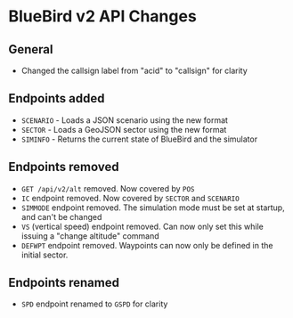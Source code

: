 
# BlueBird v2 API Changes

## General

- Changed the callsign label from "acid" to "callsign" for clarity

## Endpoints added

- `SCENARIO` - Loads a JSON scenario using the new format
- `SECTOR` - Loads a GeoJSON sector using the new format
- `SIMINFO` - Returns the current state of BlueBird and the simulator

## Endpoints removed

- `GET /api/v2/alt` removed. Now covered by `POS`
- `IC` endpoint removed. Now covered by `SECTOR` and `SCENARIO`
- `SIMMODE` endpoint removed. The simulation mode must be set at startup, and can't be
changed
- `VS` (vertical speed) endpoint removed. Can now only set this while issuing a "change
altitude" command
- `DEFWPT` endpoint removed. Waypoints can now only be defined in the initial sector.

## Endpoints renamed

- `SPD` endpoint renamed to `GSPD` for clarity
